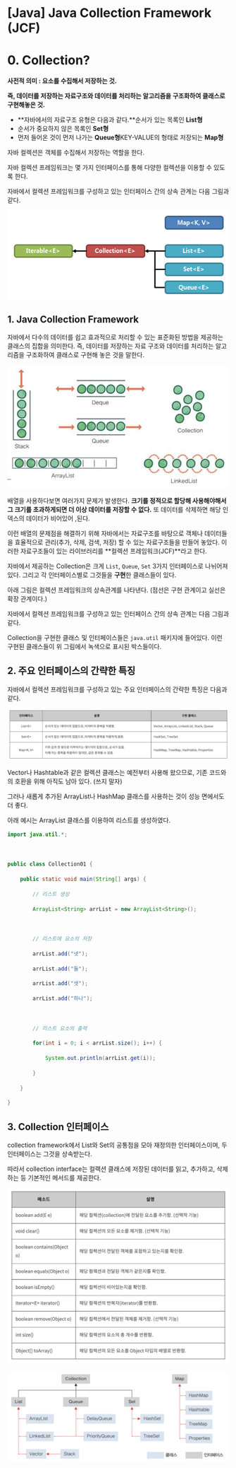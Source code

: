 # [Java] Java Collection Framework (JCF)

# 0. **Collection?**

**사전적 의미 : 요소를 수집해서 저장하는 것.**

**즉, 데이터를 저장하는 자료구조와 데이터를 처리하는 알고리즘을 구조화하여 클래스로 구현해놓은 것.**

- **자바에서의 자료구조 유형은 다음과 같다.**순서가 있는 목록인 **List형**
- 순서가 중요하지 않은 목록인 **Set형**
- 먼저 들어온 것이 먼저 나가는 **Queue형**KEY-VALUE의 형태로 저장되는 **Map형**

자바 컬렉션은 객체를 수집해서 저장하는 역할을 한다.

자바 컬렉션 프레임워크는 몇 가지 인터페이스를 통해 다양한 컬렉션을 이용할 수 있도록 한다.

자바에서 컬렉션 프레임워크를 구성하고 있는 인터페이스 간의 상속 관계는 다음 그림과 같다.

![Untitled](./javaCollectionFramework_img/pic1.png)

## 1. Java Collection Framework

자바에서 다수의 데이터를 쉽고 효과적으로 처리할 수 있는 표준화된 방법을 제공하는 클래스의 집합을 의미한다. 즉, 데이터를 저장하는 자료 구조와 데이터를 처리하는 알고리즘을 구조화하여 클래스로 구현해 놓은 것을 말한다.

![Untitled](./javaCollectionFramework_img/pic2.png)

배열을 사용하다보면 여러가지 문제가 발생한다. **크기를 정적으로 할당해 사용해야해서 그 크기를 초과하게되면 더 이상 데이터를 저장할 수 없다.** 또 데이터를 삭제하면 해당 인덱스의 데이터가 비어있어 ,된다.

이런 배열의 문제점을 해결하기 위해 자바에서는 자료구조를 바탕으로 객체나 데이터들을 효율적으로 관리(추가, 삭제, 검색, 저장) 할 수 있는 자료구조들을 만들어 놓았다. 이러한 자료구조들이 있는 라이브러리를 **컬렉션 프레임워크(JCF)**라고 한다.

자바에서 제공하는 Collection은 크게 `List`, `Queue`, `Set` 3가지 인터페이스로 나뉘어져있다. 그리고 각 인터페이스별로 그것들을 **구현**한 클래스들이 있다.

아래 그림은 컬렉션 프레임워크의 상속관계를 나타낸다. (점선은 구현 관계이고 실선은 확장 관계이다.)

자바에서 컬렉션 프레임워크를 구성하고 있는 인터페이스 간의 상속 관계는 다음 그림과 같다.

Collection을 구현한 클래스 및 인터페이스들은 `java.util` 패키지에 들어있다. 이런 구현된 클래스들이 위 그림에서 녹색으로 표시된 박스들이다.

## 2. 주요 인터페이스의 간략한 특징

자바에서 컬렉션 프레임워크를 구성하고 있는 주요 인터페이스의 간략한 특징은 다음과 같다.

![스크린샷 2024-01-14 오후 1.07.29.png](./javaCollectionFramework_img/pic3.png)

Vector나 Hashtable과 같은 컬렉션 클래스는 예전부터 사용해 왔으므로, 기존 코드와의 호환을 위해 아직도 남아 있다. (쓰지 말자)

그러나 새롭게 추가된 ArrayList나 HashMap 클래스를 사용하는 것이 성능 면에서도 더 좋다. 

아래 예시는 ArrayList 클래스를 이용하여 리스트를 생성하였다. 

```java
import java.util.*;

 

public class Collection01 {

    public static void main(String[] args) {

        // 리스트 생성

        ArrayList<String> arrList = new ArrayList<String>();

 

        // 리스트에 요소의 저장

        arrList.add("넷");

        arrList.add("둘");

        arrList.add("셋");

        arrList.add("하나");

 

        // 리스트 요소의 출력

        for(int i = 0; i < arrList.size(); i++) {

            System.out.println(arrList.get(i));

        }

    }

}
```

## 3. Collection 인터페이스

collection framework에서 List와 Set의 공통점을 모아 재정의한 인터페이스이며, 두 인터페이스는 그것을 상속받는다. 

따라서 collection interface는 컬랙션 클래스에 저장된 데이터를 읽고, 추가하고, 삭제하는 등 기본적인 메서드를 제공한다. 

![스크린샷 2024-01-14 오후 1.22.50.png](./javaCollectionFramework_img/pic4.png)

 

![Untitled](./javaCollectionFramework_img/pic5.png)